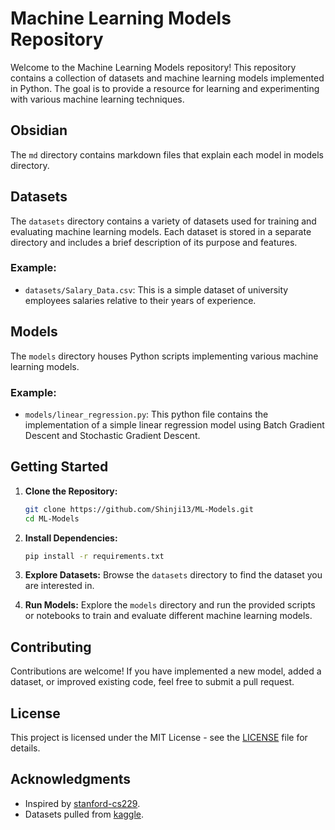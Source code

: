 # Machine Learning Models Repository

Welcome to the Machine Learning Models repository! This repository contains a collection of datasets and machine learning models implemented in Python. The goal is to provide a resource for learning and experimenting with various machine learning techniques.

## Obsidian

The `md` directory contains markdown files that explain each model in models directory.

## Datasets

The `datasets` directory contains a variety of datasets used for training and evaluating machine learning models. Each dataset is stored in a separate directory and includes a brief description of its purpose and features.

### Example:

- `datasets/Salary_Data.csv`: This is a simple dataset of university employees salaries relative to their years of experience.

## Models

The `models` directory houses Python scripts implementing various machine learning models.

### Example:

- `models/linear_regression.py`: This python file contains the implementation of a simple linear regression model using Batch Gradient Descent and Stochastic Gradient Descent.

## Getting Started

1. **Clone the Repository:**

   ```bash
   git clone https://github.com/Shinji13/ML-Models.git
   cd ML-Models
   ```

2. **Install Dependencies:**

   ```bash
   pip install -r requirements.txt
   ```

3. **Explore Datasets:**
   Browse the `datasets` directory to find the dataset you are interested in.

4. **Run Models:**
   Explore the `models` directory and run the provided scripts or notebooks to train and evaluate different machine learning models.

## Contributing

Contributions are welcome! If you have implemented a new model, added a dataset, or improved existing code, feel free to submit a pull request.

## License

This project is licensed under the MIT License - see the [LICENSE](LICENSE) file for details.

## Acknowledgments

- Inspired by [stanford-cs229](https://youtube.com/playlist?list=PLoROMvodv4rMiGQp3WXShtMGgzqpfVfbU&si=zErOVGgssjpfWq-0).
- Datasets pulled from [kaggle](https://www.kaggle.com/datasets/).

